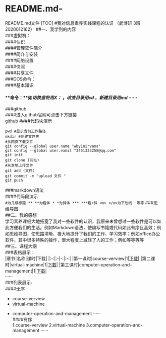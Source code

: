 # README.md-
README.md文件
[TOC]
#我对信息素养实践课程的认识  （武博研 3班 2020012162）
##一、我学到的内容  
###虚拟机：  
####认识  
####管理软件简介  
####简介与安装  
####网络设置  
####快照  
####共享文件  
###DOS命令：  
####基本知识  
####  **命令：**如*切换盘符用X：* ，*改变目录用cd* ，*新建目录用md* ······  
###github  
####进入github官网可点击下方链接  
[github](https://www.github.com)
####代码块演示  
```
pwd #显示当前工作路径
mkdir #创建文件夹
#从网页下载文件
git config --global user.name "wby1nirvana"
git config --global user.eamil "3451333258@qq.com"
git init
git clone (网址)
#从本地上传文件
git add (文件)
git commit -m "upload 文件 "
git push
```
###markdown语法  
####代码段演示   
` #为几级标题 ** **为粗体 * *为斜体 *** ***粗+斜 <u> </u>为下划线  等等 `
###思维导图  
##二、我的感想  
学习素养课极大地拓宽了我对一些软件的认识，我原来未曾想过一些软件是可以如此方便我们的生活。例如Markdown语法，使编写书籍或代码如此有序且高效；例如思维导图，使思路清晰、极大地提升了我们的工作、学习效率；例如office办公软件，其中很多特殊的操作，很大程度上减轻了人的工作；例如等等等等  
##三、课程大纲  
###表格展示：  
|章节|名称|课时|下载|
|:-:|:-|-:|:-:|
|第一课时|course-verview|1|[下载](E:\xiaoyu\信息素养\01-course-verview.pdf)|
|第二课时|virtual-machine|1|[下载](E:\xiaoyu\信息素养\02-virtual-machine.pptx)|
|第三课时|computer-operation-and-management|1|[下载](E:\xiaoyu\信息素养\03-computer-operation-and-managerment.ppt)|  
······  
###列表展示:  
####无序  
- course-verview
- virtual-machine
+ computer-operation-and-management
······  
####有序  
1.course-verview
2.virtual-machine
3.computer-operation-and-management
······
